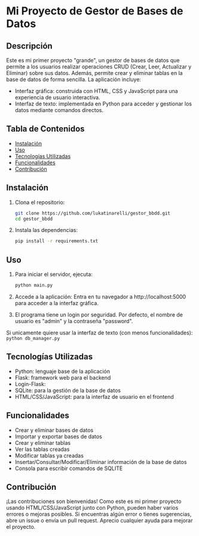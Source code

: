 # Mi Proyecto de Gestor de Bases de Datos

## Descripción
Este es mi primer proyecto "grande", un gestor de bases de datos que permite a los usuarios realizar operaciones CRUD (Crear, Leer, Actualizar y Eliminar) sobre sus datos. Además, permite crear y eliminar tablas en la base de datos de forma sencilla. La aplicación incluye:

 - Interfaz gráfica: construida con HTML, CSS y JavaScript para una experiencia de usuario interactiva.
 - Interfaz de texto: implementada en Python para acceder y gestionar los datos mediante comandos directos.

## Tabla de Contenidos
- [Instalación](#instalación)
- [Uso](#uso)
- [Tecnologías Utilizadas](#tecnologías-utilizadas)
- [Funcionalidades](#funcionalidades)
- [Contribución](#contribución)


## Instalación
1. Clona el repositorio:
   ```bash
   git clone https://github.com/lukatinarelli/gestor_bbdd.git
   cd gestor_bbdd

2. Instala las dependencias:
    ```bash
    pip install -r requirements.txt

## Uso
1. Para iniciar el servidor, ejecuta:
    ```bash
    python main.py

2. Accede a la aplicación: Entra en tu navegador a http://localhost:5000 para acceder a la interfaz gráfica.

3. El programa tiene un login por seguridad. Por defecto, el nombre de usuario es "admin" y la contraseña "password".


Si unicamente quiere usar la interfaz de texto (con menos funcionalidades):
    ```python db_manager.py```


## Tecnologías Utilizadas
 - Python: lenguaje base de la aplicación
 - Flask: framework web para el backend
 - Login-Flask: 
 - SQLite: para la gestión de la base de datos
 - HTML/CSS/JavaScript: para la interfaz de usuario en el frontend


## Funcionalidades
 - Crear y eliminar bases de datos
 - Importar y exportar bases de datos
 - Crear y eliminar tablas
 - Ver las tablas creadas
 - Modificar tablas ya creadas
 - Insertar/Consultar/Modificar/Eliminar información de la base de datos
 - Consola para escribir comandos de SQLITE


## Contribución
¡Las contribuciones son bienvenidas! Como este es mi primer proyecto usando HTML/CSS/JavaScript junto con Python, pueden haber varios errores o mejoras posibles. Si encuentras algún error o tienes sugerencias, abre un issue o envía un pull request. Aprecio cualquier ayuda para mejorar el proyecto.